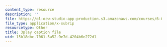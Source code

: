 ```yaml
---
content_type: resource
description: ''
file: https://ol-ocw-studio-app-production.s3.amazonaws.com/courses/6-004-computation-structures-spring-2017/15b18dbc70615a529e7d4204b6e272d1_muLn57VrGAA.vtt
file_type: application/x-subrip
resourcetype: Other
title: 3play caption file
uid: 15b18dbc-7061-5a52-9e7d-4204b6e272d1
---
```

